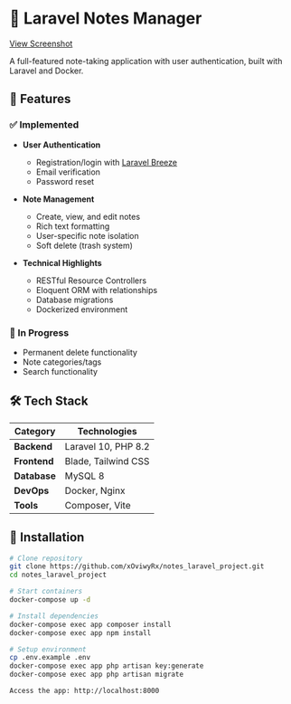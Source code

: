 # 📝 Laravel Notes Manager


[View Screenshot](./public/images/screenshots/screenshot.png)

A full-featured note-taking application with user authentication, built with Laravel and Docker.

## 🌟 Features

### ✅ Implemented
- **User Authentication**
    - Registration/login with [Laravel Breeze](https://laravel.com/docs/starter-kits)
    - Email verification
    - Password reset

- **Note Management**
    - Create, view, and edit notes
    - Rich text formatting
    - User-specific note isolation
    - Soft delete (trash system)

- **Technical Highlights**
    - RESTful Resource Controllers
    - Eloquent ORM with relationships
    - Database migrations
    - Dockerized environment

### 🚧 In Progress
- Permanent delete functionality
- Note categories/tags
- Search functionality

## 🛠 Tech Stack

| Category       | Technologies |
|----------------|--------------|
| **Backend**    | Laravel 10, PHP 8.2 |
| **Frontend**   | Blade, Tailwind CSS |
| **Database**   | MySQL 8 |
| **DevOps**     | Docker, Nginx |
| **Tools**      | Composer, Vite |

## 🚀 Installation

```bash
# Clone repository
git clone https://github.com/xOviwyRx/notes_laravel_project.git
cd notes_laravel_project

# Start containers
docker-compose up -d

# Install dependencies
docker-compose exec app composer install
docker-compose exec app npm install

# Setup environment
cp .env.example .env
docker-compose exec app php artisan key:generate
docker-compose exec app php artisan migrate

Access the app: http://localhost:8000
